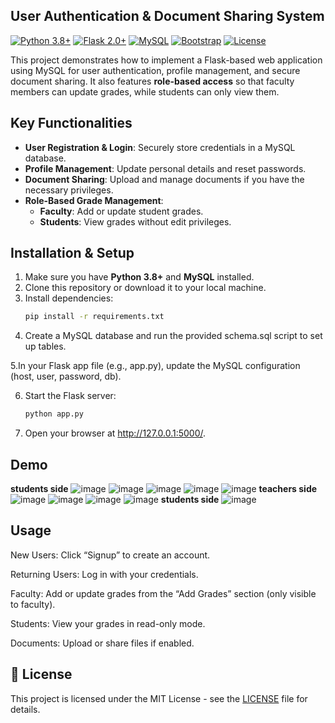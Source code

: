## User Authentication & Document Sharing System

[![Python 3.8+](https://img.shields.io/badge/Python-3.8%2B-blue.svg)](https://www.python.org/) 
[![Flask 2.0+](https://img.shields.io/badge/Flask-2.0%2B-green.svg)](https://flask.palletsprojects.com/) 
[![MySQL](https://img.shields.io/badge/MySQL-Database-orange.svg)](https://www.mysql.com/) 
[![Bootstrap](https://img.shields.io/badge/Bootstrap-Responsive%20UI-purple.svg)](https://getbootstrap.com/)
[![License](https://img.shields.io/badge/License-MIT-blue.svg)](LICENSE)

This project demonstrates how to implement a Flask-based web application using MySQL for user authentication, profile management, and secure document sharing. It also features **role-based access** so that faculty members can update grades, while students can only view them.

## Key Functionalities  
- **User Registration & Login**: Securely store credentials in a MySQL database.  
- **Profile Management**: Update personal details and reset passwords.  
- **Document Sharing**: Upload and manage documents if you have the necessary privileges.  
- **Role-Based Grade Management**:  
  - **Faculty**: Add or update student grades.  
  - **Students**: View grades without edit privileges.

## Installation & Setup
1. Make sure you have **Python 3.8+** and **MySQL** installed.  
2. Clone this repository or download it to your local machine.  
3. Install dependencies:  
   ```bash
   pip install -r requirements.txt
4. Create a MySQL database and run the provided schema.sql script to set up tables.

5.In your Flask app file (e.g., app.py), update the MySQL configuration (host, user, password, db).

6. Start the Flask server:
   ```bash
   python app.py
7. Open your browser at http://127.0.0.1:5000/.
## Demo
**students side**
![image](https://github.com/user-attachments/assets/85357c37-f60c-4eae-95d8-7f80a6764e9b)
![image](https://github.com/user-attachments/assets/4a3d4f70-ef33-4888-9627-5674470aec58)
![image](https://github.com/user-attachments/assets/9f99a5ce-d58f-481d-a403-bf0c26e6c62a)
![image](https://github.com/user-attachments/assets/068edcd8-bc1f-441a-9116-24ab77c360af)
![image](https://github.com/user-attachments/assets/6dcb73c1-6219-42d0-8adf-3f109f2ba448)
**teachers side**
![image](https://github.com/user-attachments/assets/bdecdd7d-9798-45fe-8012-59f978c81821)
![image](https://github.com/user-attachments/assets/9368d105-3022-425a-a4ef-1cc6c9d87281)
![image](https://github.com/user-attachments/assets/5294957d-4d9c-4cd8-91b7-52d21e5c4b64)
![image](https://github.com/user-attachments/assets/7b8440ca-abb5-4200-9a8f-b5ad7acd3549)
**students side**
![image](https://github.com/user-attachments/assets/8ca1ff9a-4ecd-41c2-ac6c-828ef6b97530)









## Usage

New Users: Click “Signup” to create an account.

Returning Users: Log in with your credentials.

Faculty: Add or update grades from the “Add Grades” section (only visible to faculty).

Students: View your grades in read-only mode.

Documents: Upload or share files if enabled.

## 📄 License

This project is licensed under the MIT License - see the [LICENSE](LICENSE) file for details.


